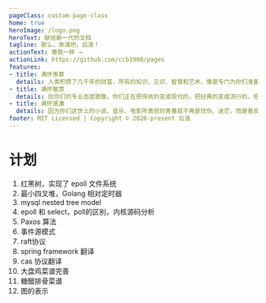 ```yaml
---
pageClass: custom-page-class
home: true
heroImage: /logo.png
heroText: 献给新一代的文档
tagline: 那么，奔涌吧，后浪！
actionText: 像我一样 →
actionLink: https://github.com/ccb1900/pages
features:
- title: 满怀羡慕
  details: 人类积攒了几千年的财富，所有的知识、见识、智慧和艺术，像是专门为你们准备的礼物。
- title: 满怀敬意
  details: 向你们的专业态度致敬，你们正在把传统的变成现代的，把经典的变成流行的，把学术的变成大众的，把民族的变成世界的。
- title: 满怀感激
  details: 因为你们这世上的小说、音乐、电影所表现的青春就不再是忧伤、迷茫，而是善良、勇敢、无私、无所畏惧，是心里有火，眼里有光，不用活着我们想象中的样子。
footer: MIT Licensed | Copyright © 2020-present 后浪
---
```


# 计划

1. 红黑树，实现了 epoll 文件系统
2. 最小四叉堆，Golang 相对定时器
3. mysql nested tree model
4. epoll 和 select，poll的区别，内核源码分析
5. Paxos 算法
6. 事件源模式
7. raft协议
8. spring framework 翻译
9. cas 协议翻译
10. 大盘鸡菜谱完善
11. 糖醋排骨菜谱
12. 图的表示
